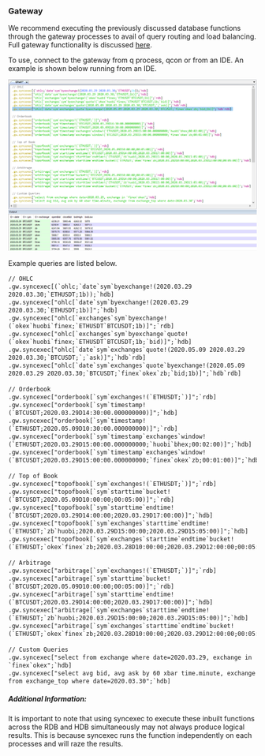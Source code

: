### Gateway

We recommend executing the previously discussed database functions through the gateway processes
to avail of query routing and load balancing. Full gateway functionality is discussed [here](http://aquaqanalytics.github.io/TorQ/Processes/#gateway).

To use, connect to the gateway from q process, qcon or from an IDE. An example is shown below 
running from an IDE.

![Qpad Screenshot](graphics/qpad.PNG)

Example queries are listed below.

    // OHLC 
    .gw.syncexec[(`ohlc;`date`sym`byexchange!(2020.03.29 2020.03.30;`ETHUSDT;1b));`hdb]
    .gw.syncexec["ohlc[`date`sym`byexchange!(2020.03.29 2020.03.30;`ETHUSDT;1b)]";`hdb]
    .gw.syncexec["ohlc[`exchanges`sym`byexchange!(`okex`huobi`finex;`ETHUSDT`BTCUSDT;1b)]";`rdb]
    .gw.syncexec["ohlc[`exchanges`sym`byexchange`quote!(`okex`huobi`finex;`ETHUSDT`BTCUSDT;1b;`bid)]";`hdb]
    .gw.syncexec["ohlc[`date`sym`exchanges`quote!(2020.05.09 2020.03.29 2020.03.30;`BTCUSDT;`;`ask)]";`hdb`rdb]
    .gw.syncexec["ohlc[`date`sym`exchanges`quote`byexchange!(2020.05.09 2020.03.29 2020.03.30;`BTCUSDT;`finex`okex`zb;`bid;1b)]";`hdb`rdb]
    
    // Orderbook
    .gw.syncexec["orderbook[`sym`exchanges!(`ETHUSDT;`)]";`rdb]
    .gw.syncexec["orderbook[`sym`timestamp!(`BTCUSDT;2020.03.29D14:30:00.000000000)]";`hdb]
    .gw.syncexec["orderbook[`sym`timestamp!(`ETHUSDT;2020.05.09D10:30:00.000000000)]";`rdb]
    .gw.syncexec["orderbook[`sym`timestamp`exchanges`window!(`ETHUSDT;2020.03.29D15:00:00.000000000;`huobi`bhex;00:02:00)]";`hdb]
    .gw.syncexec["orderbook[`sym`timestamp`exchanges`window!(`BTCUSDT;2020.03.29D15:00:00.000000000;`finex`okex`zb;00:01:00)]";`hdb]
    
    // Top of Book
    .gw.syncexec["topofbook[`sym`exchanges!(`ETHUSDT;`)]";`rdb]
    .gw.syncexec["topofbook[`sym`starttime`bucket!(`BTCUSDT;2020.05.09D10:00:00;00:05:00)]";`rdb]
    .gw.syncexec["topofbook[`sym`starttime`endtime!(`BTCUSDT;2020.03.29D14:00:00;2020.03.29D17:00:00)]";`hdb]
    .gw.syncexec["topofbook[`sym`exchanges`starttime`endtime!(`ETHUSDT;`zb`huobi;2020.03.29D15:00:00;2020.03.29D15:05:00)]";`hdb]
    .gw.syncexec["topofbook[`sym`exchanges`starttime`endtime`bucket!(`ETHUSDT;`okex`finex`zb;2020.03.28D10:00:00;2020.03.29D12:00:00;00:05:00)]";`hdb]

    // Arbitrage
    .gw.syncexec["arbitrage[`sym`exchanges!(`ETHUSDT;`)]";`rdb]
    .gw.syncexec["arbitrage[`sym`starttime`bucket!(`BTCUSDT;2020.05.09D10:00:00;00:05:00)]";`rdb]
    .gw.syncexec["arbitrage[`sym`starttime`endtime!(`BTCUSDT;2020.03.29D14:00:00;2020.03.29D17:00:00)]";`hdb]
    .gw.syncexec["arbitrage[`sym`exchanges`starttime`endtime!(`ETHUSDT;`zb`huobi;2020.03.29D15:00:00;2020.03.29D15:05:00)]";`hdb]
    .gw.syncexec["arbitrage[`sym`exchanges`starttime`endtime`bucket!(`ETHUSDT;`okex`finex`zb;2020.03.28D10:00:00;2020.03.29D12:00:00;00:05:00)]";`hdb]

    // Custom Queries
    .gw.syncexec["select from exchange where date=2020.03.29, exchange in `finex`okex";`hdb]
    .gw.syncexec["select avg bid, avg ask by 60 xbar time.minute, exchange from exchange_top where date=2020.03.30";`hdb]

##### Additional Information:

It is important to note that using syncexec to execute these inbuilt functions across the RDB
and HDB simultaneously may not always produce logical results. This is because syncexec runs the
function independently on each processes and will raze the results.

